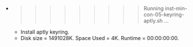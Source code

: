 * >>>>>>>>> Running inst-min-con-05-keyring-aptly.sh ...
  * Install aptly keyring.
  * Disk size = 1491028K. Space Used = 4K. Runtime = 00:00:00:00.
